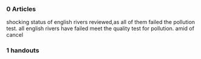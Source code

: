 ### 0 Articles

shocking status of english rivers reviewed,as all of them failed the pollution test. all english rivers have failed meet  the quality test for pollution.  amid of cancel 



### 1 handouts

